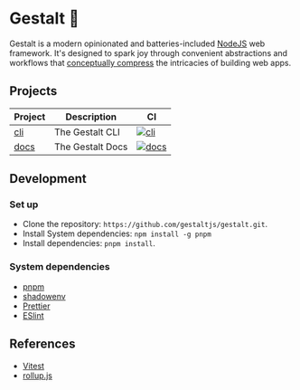 # Gestalt 🌈

Gestalt is a modern opinionated and batteries-included [NodeJS](https://nodejs.org/en/) web framework. It's designed to spark joy through convenient abstractions and workflows that [conceptually compress](https://m.signalvnoise.com/conceptual-compression-means-beginners-dont-need-to-know-sql-hallelujah/) the intricacies of building web apps.

## Projects

| Project              | Description     | CI                                                                                                                                                 |
| -------------------- | --------------- | -------------------------------------------------------------------------------------------------------------------------------------------------- |
| [cli](/packages/cli) | The Gestalt CLI | [![cli](https://github.com/gestaltjs/gestalt/actions/workflows/cli.yml/badge.svg)](https://github.com/gestaltjs/gestalt/actions/workflows/cli.yml) |
| [docs](/packages/docs) | The Gestalt Docs | [![docs](https://github.com/gestaltjs/gestalt/actions/workflows/docs.yml/badge.svg)](https://github.com/gestaltjs/gestalt/actions/workflows/docs.yml) |
## Development

### Set up

- Clone the repository: `https://github.com/gestaltjs/gestalt.git`.
- Install System dependencies: `npm install -g pnpm`
- Install dependencies: `pnpm install`.

### System dependencies

- [pnpm](https://pnpm.io/)
- [shadowenv](https://shopify.github.io/shadowenv/)
- [Prettier](https://prettier.io/)
- [ESlint](https://eslint.org/)

## References

- [Vitest](https://vitest.dev)
- [rollup.js](https://rollupjs.org)
